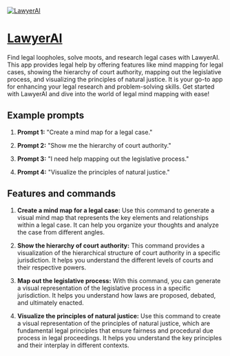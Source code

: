 [![LawyerAI](https://files.oaiusercontent.com/file-PA70WBHlqtZX754ilczzwVxs?se=2123-10-17T13%3A50%3A50Z&sp=r&sv=2021-08-06&sr=b&rscc=max-age%3D31536000%2C%20immutable&rscd=attachment%3B%20filename%3DIMG_8665.png&sig=ehD1ARLbHrivGBYmnWiPwTCseow4bo2aOCtSZkVYfd0%3D)](https://chat.openai.com/g/g-wfryNy91i-lawyerai)

# [LawyerAI](https://chat.openai.com/g/g-wfryNy91i-lawyerai)

Find legal loopholes, solve moots, and research legal cases with LawyerAI. This app provides legal help by offering features like mind mapping for legal cases, showing the hierarchy of court authority, mapping out the legislative process, and visualizing the principles of natural justice. It is your go-to app for enhancing your legal research and problem-solving skills. Get started with LawyerAI and dive into the world of legal mind mapping with ease!

## Example prompts

1. **Prompt 1:** "Create a mind map for a legal case."

2. **Prompt 2:** "Show me the hierarchy of court authority."

3. **Prompt 3:** "I need help mapping out the legislative process."

4. **Prompt 4:** "Visualize the principles of natural justice."

## Features and commands

1. **Create a mind map for a legal case:** Use this command to generate a visual mind map that represents the key elements and relationships within a legal case. It can help you organize your thoughts and analyze the case from different angles.

2. **Show the hierarchy of court authority:** This command provides a visualization of the hierarchical structure of court authority in a specific jurisdiction. It helps you understand the different levels of courts and their respective powers.

3. **Map out the legislative process:** With this command, you can generate a visual representation of the legislative process in a specific jurisdiction. It helps you understand how laws are proposed, debated, and ultimately enacted.

4. **Visualize the principles of natural justice:** Use this command to create a visual representation of the principles of natural justice, which are fundamental legal principles that ensure fairness and procedural due process in legal proceedings. It helps you understand the key principles and their interplay in different contexts.